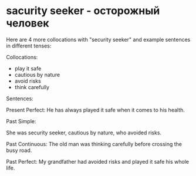 # sacurity seeker - осторожный человек

Here are 4 more collocations with "security seeker" and example sentences in different tenses:

Collocations:

- play it safe
- cautious by nature
- avoid risks
- think carefully

Sentences:

Present Perfect:
He has always played it safe when it comes to his health.

Past Simple:

She was security seeker, cautious by nature, who avoided risks.

Past Continuous:
The old man was thinking carefully before crossing the busy road.

Past Perfect:
My grandfather had avoided risks and played it safe his whole life.
